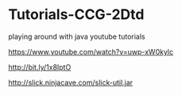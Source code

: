 # Tutorials-CCG-2Dtd
playing around with java youtube tutorials

https://www.youtube.com/watch?v=uwp-xW0kylc

http://bit.ly/1x8IptO

http://slick.ninjacave.com/slick-util.jar

